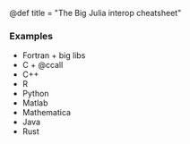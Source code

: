 @def title = "The Big Julia interop cheatsheet"

### Examples

- Fortran + big libs
- C + @ccall
- C++
- R
- Python
- Matlab
- Mathematica
- Java
- Rust
